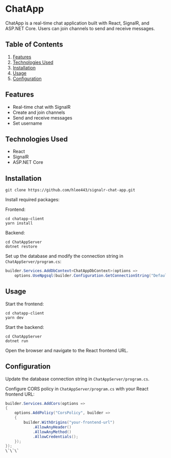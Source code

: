 # ChatApp

ChatApp is a real-time chat application built with React, SignalR, and ASP.NET Core. Users can join channels to send and receive messages.

## Table of Contents

1. [Features](#features)
2. [Technologies Used](#technologies-used)
3. [Installation](#installation)
4. [Usage](#usage)
5. [Configuration](#configuration)

## Features

- Real-time chat with SignalR
- Create and join channels
- Send and receive messages
- Set username

## Technologies Used

- React
- SignalR
- ASP.NET Core

## Installation

```
git clone https://github.com/hlee443/signalr-chat-app.git
```

Install required packages:

Frontend:

```
cd chatapp-client
yarn install
```

Backend:

```
cd ChatAppServer
dotnet restore
```

Set up the database and modify the connection string in `ChatAppServer/program.cs`:

```csharp
builder.Services.AddDbContext<ChatAppDbContext>(options =>
    options.UseNpgsql(builder.Configuration.GetConnectionString("DefaultConnection")));
```

## Usage

Start the frontend:

```
cd chatapp-client
yarn dev
```

Start the backend:

```
cd ChatAppServer
dotnet run
```

Open the browser and navigate to the React frontend URL.

## Configuration

Update the database connection string in `ChatAppServer/program.cs`.

Configure CORS policy in `ChatAppServer/program.cs` with your React frontend URL:

```csharp
builder.Services.AddCors(options =>
{
    options.AddPolicy("CorsPolicy", builder =>
    {
        builder.WithOrigins("your-frontend-url")
            .AllowAnyHeader()
            .AllowAnyMethod()
            .AllowCredentials();
    });
});
\`\`\`

